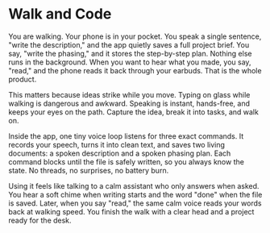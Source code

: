 # Walk and Code

You are walking. Your phone is in your pocket. You speak a single sentence, "write the description," and the app quietly saves a full project brief. You say, "write the phasing," and it stores the step-by-step plan. Nothing else runs in the background. When you want to hear what you made, you say, "read," and the phone reads it back through your earbuds. That is the whole product.

This matters because ideas strike while you move. Typing on glass while walking is dangerous and awkward. Speaking is instant, hands-free, and keeps your eyes on the path. Capture the idea, break it into tasks, and walk on.

Inside the app, one tiny voice loop listens for three exact commands. It records your speech, turns it into clean text, and saves two living documents: a spoken description and a spoken phasing plan. Each command blocks until the file is safely written, so you always know the state. No threads, no surprises, no battery burn.

Using it feels like talking to a calm assistant who only answers when asked. You hear a soft chime when writing starts and the word "done" when the file is saved. Later, when you say "read," the same calm voice reads your words back at walking speed. You finish the walk with a clear head and a project ready for the desk.